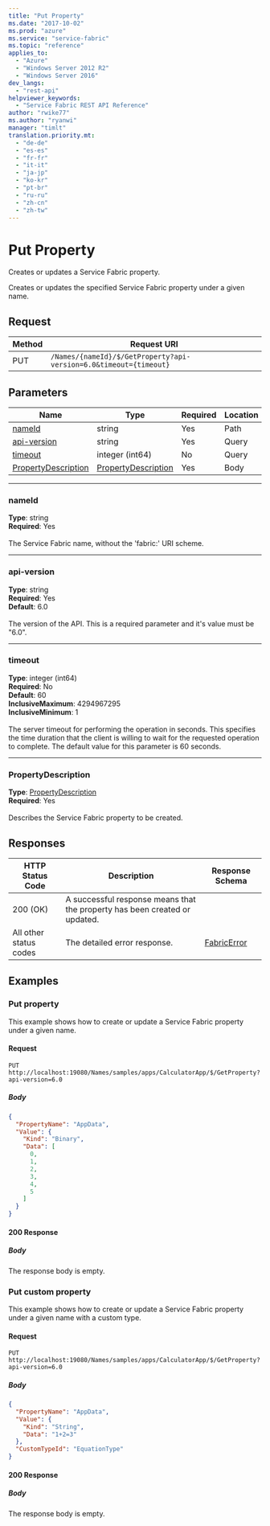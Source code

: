 ```yaml
---
title: "Put Property"
ms.date: "2017-10-02"
ms.prod: "azure"
ms.service: "service-fabric"
ms.topic: "reference"
applies_to: 
  - "Azure"
  - "Windows Server 2012 R2"
  - "Windows Server 2016"
dev_langs: 
  - "rest-api"
helpviewer_keywords: 
  - "Service Fabric REST API Reference"
author: "rwike77"
ms.author: "ryanwi"
manager: "timlt"
translation.priority.mt: 
  - "de-de"
  - "es-es"
  - "fr-fr"
  - "it-it"
  - "ja-jp"
  - "ko-kr"
  - "pt-br"
  - "ru-ru"
  - "zh-cn"
  - "zh-tw"
---
```

# Put Property
Creates or updates a Service Fabric property.

Creates or updates the specified Service Fabric property under a given name.

## Request
| Method | Request URI |
| ------ | ----------- |
| PUT | `/Names/{nameId}/$/GetProperty?api-version=6.0&timeout={timeout}` |


## Parameters
| Name | Type | Required | Location |
| --- | --- | --- | --- |
| [nameId](#nameid) | string | Yes | Path |
| [api-version](#api-version) | string | Yes | Query |
| [timeout](#timeout) | integer (int64) | No | Query |
| [PropertyDescription](#propertydescription) | [PropertyDescription](sfclient-v60-model-propertydescription.md) | Yes | Body |

____
### nameId
__Type__: string <br/>
__Required__: Yes<br/>
<br/>
The Service Fabric name, without the 'fabric:' URI scheme.

____
### api-version
__Type__: string <br/>
__Required__: Yes<br/>
__Default__: 6.0 <br/>
<br/>
The version of the API. This is a required parameter and it's value must be "6.0".

____
### timeout
__Type__: integer (int64) <br/>
__Required__: No<br/>
__Default__: 60 <br/>
__InclusiveMaximum__: 4294967295 <br/>
__InclusiveMinimum__: 1 <br/>
<br/>
The server timeout for performing the operation in seconds. This specifies the time duration that the client is willing to wait for the requested operation to complete. The default value for this parameter is 60 seconds.

____
### PropertyDescription
__Type__: [PropertyDescription](sfclient-v60-model-propertydescription.md) <br/>
__Required__: Yes<br/>
<br/>
Describes the Service Fabric property to be created.

## Responses

| HTTP Status Code | Description | Response Schema |
| --- | --- | --- |
| 200 (OK) | A successful response means that the property has been created or updated.<br/> |  |
| All other status codes | The detailed error response.<br/> | [FabricError](sfclient-v60-model-fabricerror.md) |

## Examples

### Put property

This example shows how to create or update a Service Fabric property under a given name.

#### Request
```
PUT http://localhost:19080/Names/samples/apps/CalculatorApp/$/GetProperty?api-version=6.0
```

##### Body
```json
{
  "PropertyName": "AppData",
  "Value": {
    "Kind": "Binary",
    "Data": [
      0,
      1,
      2,
      3,
      4,
      5
    ]
  }
}
```

#### 200 Response
##### Body
The response body is empty.
### Put custom property

This example shows how to create or update a Service Fabric property under a given name with a custom type.

#### Request
```
PUT http://localhost:19080/Names/samples/apps/CalculatorApp/$/GetProperty?api-version=6.0
```

##### Body
```json
{
  "PropertyName": "AppData",
  "Value": {
    "Kind": "String",
    "Data": "1+2=3"
  },
  "CustomTypeId": "EquationType"
}
```

#### 200 Response
##### Body
The response body is empty.